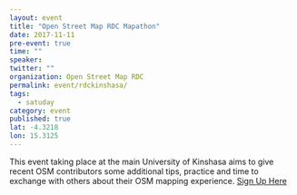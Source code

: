 ```yaml
---
layout: event
title: "Open Street Map RDC Mapathon"
date: 2017-11-11
pre-event: true
time: ""
speaker:
twitter: ""
organization: Open Street Map RDC
permalink: event/rdckinshasa/
tags:  
  - satuday
category: event
published: true
lat: -4.3218
lon: 15.3125
---
```


This event taking place at the main University of Kinshasa aims to give recent OSM contributors some additional tips, practice and time to exchange with others about their OSM mapping experience.
[Sign Up Here](https://www.facebook.com/events/1738278843132648)
